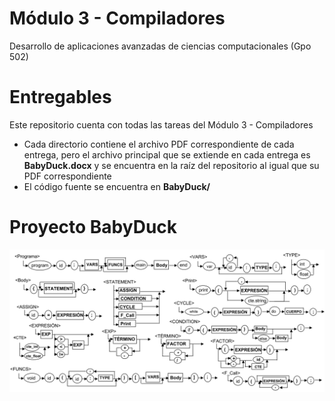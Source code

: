 # Módulo 3 - Compiladores

Desarrollo de aplicaciones avanzadas de ciencias computacionales (Gpo 502)

# Entregables
Este repositorio cuenta con todas las tareas del Módulo 3 - Compiladores
* Cada directorio contiene el archivo PDF correspondiente de cada entrega, pero el archivo principal que se extiende en cada entrega es **BabyDuck.docx** y se encuentra en la raíz del repositorio al igual que su PDF correspondiente
* El código fuente se encuentra en **BabyDuck/**

# Proyecto BabyDuck

![caption|700](assets/babyDuck-0.png)
